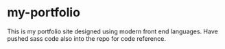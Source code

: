 # my-portfolio
This is my portfolio site designed using modern front end languages. Have pushed sass code also into the repo for code reference.
